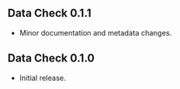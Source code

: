 ## Data Check 0.1.1

* Minor documentation and metadata changes.

## Data Check 0.1.0

* Initial release.
